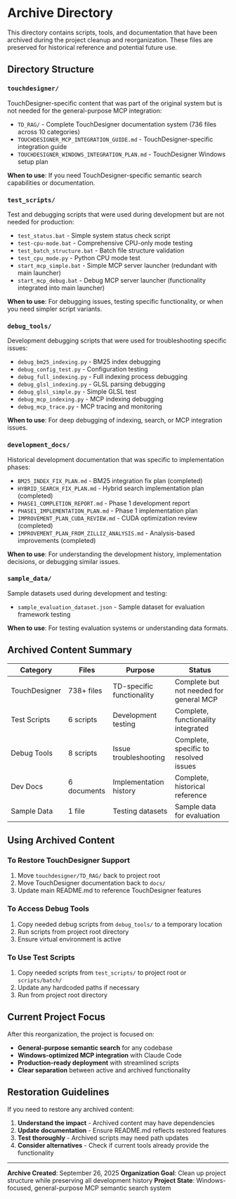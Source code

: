 # Archive Directory

This directory contains scripts, tools, and documentation that have been archived during the project cleanup and reorganization. These files are preserved for historical reference and potential future use.

## Directory Structure

### `touchdesigner/`
TouchDesigner-specific content that was part of the original system but is not needed for the general-purpose MCP integration:

- `TD_RAG/` - Complete TouchDesigner documentation system (736 files across 10 categories)
- `TOUCHDESIGNER_MCP_INTEGRATION_GUIDE.md` - TouchDesigner-specific integration guide
- `TOUCHDESIGNER_WINDOWS_INTEGRATION_PLAN.md` - TouchDesigner Windows setup plan

**When to use**: If you need TouchDesigner-specific semantic search capabilities or documentation.

### `test_scripts/`
Test and debugging scripts that were used during development but are not needed for production:

- `test_status.bat` - Simple system status check script
- `test-cpu-mode.bat` - Comprehensive CPU-only mode testing
- `test_batch_structure.bat` - Batch file structure validation
- `test_cpu_mode.py` - Python CPU mode test
- `start_mcp_simple.bat` - Simple MCP server launcher (redundant with main launcher)
- `start_mcp_debug.bat` - Debug MCP server launcher (functionality integrated into main launcher)

**When to use**: For debugging issues, testing specific functionality, or when you need simpler script variants.

### `debug_tools/`
Development debugging scripts that were used for troubleshooting specific issues:

- `debug_bm25_indexing.py` - BM25 index debugging
- `debug_config_test.py` - Configuration testing
- `debug_full_indexing.py` - Full indexing process debugging
- `debug_glsl_indexing.py` - GLSL parsing debugging
- `debug_glsl_simple.py` - Simple GLSL test
- `debug_mcp_indexing.py` - MCP indexing debugging
- `debug_mcp_trace.py` - MCP tracing and monitoring

**When to use**: For deep debugging of indexing, search, or MCP integration issues.

### `development_docs/`
Historical development documentation that was specific to implementation phases:

- `BM25_INDEX_FIX_PLAN.md` - BM25 integration fix plan (completed)
- `HYBRID_SEARCH_FIX_PLAN.md` - Hybrid search implementation plan (completed)
- `PHASE1_COMPLETION_REPORT.md` - Phase 1 development report
- `PHASE1_IMPLEMENTATION_PLAN.md` - Phase 1 implementation plan
- `IMPROVEMENT_PLAN_CUDA_REVIEW.md` - CUDA optimization review (completed)
- `IMPROVEMENT_PLAN_FROM_ZILLIZ_ANALYSIS.md` - Analysis-based improvements (completed)

**When to use**: For understanding the development history, implementation decisions, or debugging similar issues.

### `sample_data/`
Sample datasets used during development and testing:

- `sample_evaluation_dataset.json` - Sample dataset for evaluation framework testing

**When to use**: For testing evaluation systems or understanding data formats.

## Archived Content Summary

| Category | Files | Purpose | Status |
|----------|-------|---------|--------|
| TouchDesigner | 738+ files | TD-specific functionality | Complete but not needed for general MCP |
| Test Scripts | 6 scripts | Development testing | Complete, functionality integrated |
| Debug Tools | 8 scripts | Issue troubleshooting | Complete, specific to resolved issues |
| Dev Docs | 6 documents | Implementation history | Complete, historical reference |
| Sample Data | 1 file | Testing datasets | Sample data for evaluation |

## Using Archived Content

### To Restore TouchDesigner Support
1. Move `touchdesigner/TD_RAG/` back to project root
2. Move TouchDesigner documentation back to `docs/`
3. Update main README.md to reference TouchDesigner features

### To Access Debug Tools
1. Copy needed debug scripts from `debug_tools/` to a temporary location
2. Run scripts from project root directory
3. Ensure virtual environment is active

### To Use Test Scripts
1. Copy needed scripts from `test_scripts/` to project root or `scripts/batch/`
2. Update any hardcoded paths if necessary
3. Run from project root directory

## Current Project Focus

After this reorganization, the project is focused on:
- **General-purpose semantic search** for any codebase
- **Windows-optimized MCP integration** with Claude Code
- **Production-ready deployment** with streamlined scripts
- **Clear separation** between active and archived functionality

## Restoration Guidelines

If you need to restore any archived content:
1. **Understand the impact** - Archived content may have dependencies
2. **Update documentation** - Ensure README.md reflects restored features
3. **Test thoroughly** - Archived scripts may need path updates
4. **Consider alternatives** - Check if current tools already provide the functionality

---

**Archive Created**: September 26, 2025
**Organization Goal**: Clean up project structure while preserving all development history
**Project State**: Windows-focused, general-purpose MCP semantic search system